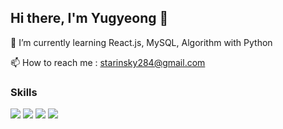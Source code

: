 ## Hi there, I'm Yugyeong 👋

🌱 I’m currently learning React.js, MySQL, Algorithm with Python  

📫 How to reach me : starinsky284@gmail.com  

### Skills  
<img src="https://img.shields.io/badge/React.js-61DAFB?style=flat-square&logo=react&logoColor=white"/> <img src="https://img.shields.io/badge/python-F2E675?style=flat-square&logo=python&logoColor=#3776AB"/> <img src="https://img.shields.io/badge/Vue.js-D7EFC0?style=flat-square&logo=vuedotjs&logoColor=#4FC08D"/> <img src="https://img.shields.io/badge/MySql-FB3DE8?style=flat-square&logo=mysql&logoColor=#4479A1"/>




<!--
**suddks/suddks** is a ✨ _special_ ✨ repository because its `README.md` (this file) appears on your GitHub profile.

Here are some ideas to get you started:

- 🔭 I’m currently working on ...
- 🌱 I’m currently learning ...
- 👯 I’m looking to collaborate on ...
- 🤔 I’m looking for help with ...
- 💬 Ask me about ...
- 📫 How to reach me: ...
- 😄 Pronouns: ...
- ⚡ Fun fact: ...
-->
